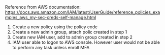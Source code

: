 Reference from AWS documentation:
https://docs.aws.amazon.com/IAM/latest/UserGuide/reference_policies_examples_aws_my-sec-creds-self-manage.html

1. Create a new policy using the policy code
2. Create a new admin group, attach polic created in step 1
3. Create new IAM user, add to admin group created in step 2
4. IAM user able to logon to AWS console. However user would not be able to perform any task unless enroll MFA
